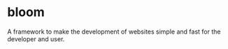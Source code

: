 # bloom
A framework to make the development of websites simple and fast for the developer and user.
